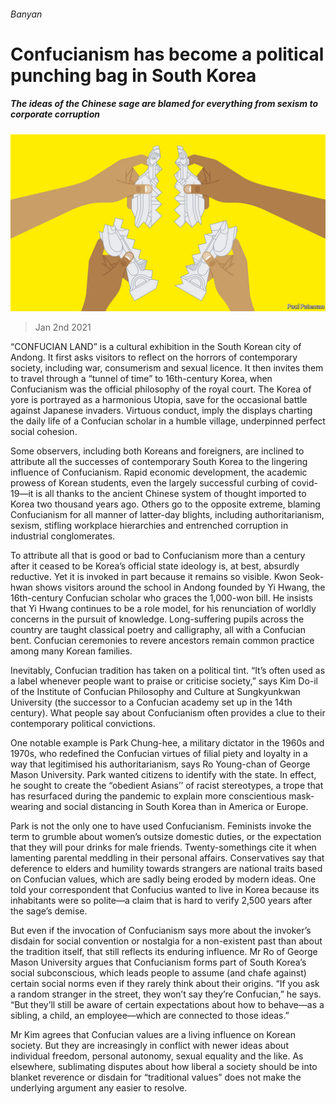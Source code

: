 ###### Banyan

# Confucianism has become a political punching bag in South Korea 

##### The ideas of the Chinese sage are blamed for everything from sexism to corporate corruption 

![image](images/20210102_ASD001_0.jpg) 

> Jan 2nd 2021 


“CONFUCIAN LAND” is a cultural exhibition in the South Korean city of Andong. It first asks visitors to reflect on the horrors of contemporary society, including war, consumerism and sexual licence. It then invites them to travel through a “tunnel of time” to 16th-century Korea, when Confucianism was the official philosophy of the royal court. The Korea of yore is portrayed as a harmonious Utopia, save for the occasional battle against Japanese invaders. Virtuous conduct, imply the displays charting the daily life of a Confucian scholar in a humble village, underpinned perfect social cohesion.


Some observers, including both Koreans and foreigners, are inclined to attribute all the successes of contemporary South Korea to the lingering influence of Confucianism. Rapid economic development, the academic prowess of Korean students, even the largely successful curbing of covid-19—it is all thanks to the ancient Chinese system of thought imported to Korea two thousand years ago. Others go to the opposite extreme, blaming Confucianism for all manner of latter-day blights, including authoritarianism, sexism, stifling workplace hierarchies and entrenched corruption in industrial conglomerates.



To attribute all that is good or bad to Confucianism more than a century after it ceased to be Korea’s official state ideology is, at best, absurdly reductive. Yet it is invoked in part because it remains so visible. Kwon Seok-hwan shows visitors around the school in Andong founded by Yi Hwang, the 16th-century Confucian scholar who graces the 1,000-won bill. He insists that Yi Hwang continues to be a role model, for his renunciation of worldly concerns in the pursuit of knowledge. Long-suffering pupils across the country are taught classical poetry and calligraphy, all with a Confucian bent. Confucian ceremonies to revere ancestors remain common practice among many Korean families.


Inevitably, Confucian tradition has taken on a political tint. “It’s often used as a label whenever people want to praise or criticise society,” says Kim Do-il of the Institute of Confucian Philosophy and Culture at Sungkyunkwan University (the successor to a Confucian academy set up in the 14th century). What people say about Confucianism often provides a clue to their contemporary political convictions.


One notable example is Park Chung-hee, a military dictator in the 1960s and 1970s, who redefined the Confucian virtues of filial piety and loyalty in a way that legitimised his authoritarianism, says Ro Young-chan of George Mason University. Park wanted citizens to identify with the state. In effect, he sought to create the “obedient Asians’’ of racist stereotypes, a trope that has resurfaced during the pandemic to explain more conscientious mask-wearing and social distancing in South Korea than in America or Europe.


Park is not the only one to have used Confucianism. Feminists invoke the term to grumble about women’s outsize domestic duties, or the expectation that they will pour drinks for male friends. Twenty-somethings cite it when lamenting parental meddling in their personal affairs. Conservatives say that deference to elders and humility towards strangers are national traits based on Confucian values, which are sadly being eroded by modern ideas. One told your correspondent that Confucius wanted to live in Korea because its inhabitants were so polite—a claim that is hard to verify 2,500 years after the sage’s demise.


But even if the invocation of Confucianism says more about the invoker’s disdain for social convention or nostalgia for a non-existent past than about the tradition itself, that still reflects its enduring influence. Mr Ro of George Mason University argues that Confucianism forms part of South Korea’s social subconscious, which leads people to assume (and chafe against) certain social norms even if they rarely think about their origins. “If you ask a random stranger in the street, they won’t say they’re Confucian,” he says. “But they’ll still be aware of certain expectations about how to behave—as a sibling, a child, an employee—which are connected to those ideas.”


Mr Kim agrees that Confucian values are a living influence on Korean society. But they are increasingly in conflict with newer ideas about individual freedom, personal autonomy, sexual equality and the like. As elsewhere, sublimating disputes about how liberal a society should be into blanket reverence or disdain for “traditional values” does not make the underlying argument any easier to resolve.

